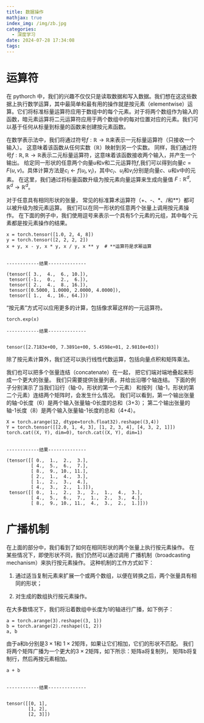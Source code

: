 ```yaml
---
title: 数据操作
mathjax: true
index_img: /img/zb.jpg
categories:
  - 深度学习
date: 2024-07-28 17:34:08
tags:
---
```

# 运算符
在 pythorch 中，我们的兴趣不仅仅只是读取数据和写入数据。我们想在这这些数据上执行数学运算，其中最简单和最有用的操作就是按元素（elementwise）运算。它们将标准标量运算符应用于数组中的每个元素。对于将两个数组作为输入的函数，暗元素运算将二元运算符应用于两个数组中的每对位置对应的元素。我们可以基于任何从标量到标量的函数来创建按元素函数。

在数学表示法中，我们将通过符号$f:\mathbb{R} \rightarrow \mathbb{R}$来表示一元标量运算符（只接收一个输入）。 这意味着该函数从任何实数（$\mathbb{R}$）映射到另一个实数。 同样，我们通过符号$f:\mathbb{R},\mathbb{R} \rightarrow \mathbb{R}$表示二元标量运算符，这意味着该函数接收两个输入，并产生一个输出。 给定同一形状的任意两个向量$u$和$v$和二元运算符$f$,我们可以得到向量$c=F(u,v)$。具体计算方法是$c_i \leftarrow f(u_i,v_i)$，其中$c_i、u_i$和$v_i$分别是向量$c、u$和$v$中的元素。 在这里，我们通过将标量函数升级为按元素向量运算来生成向量值 $F:\mathbb{R}^d,\mathbb{R}^d \rightarrow \mathbb{R}^d$。

对于任意具有相同形状的张量， 常见的标准算术运算符（+、-、*、/和**）都可以被升级为按元素运算。 我们可以在同一形状的任意两个张量上调用按元素操作。 在下面的例子中，我们使用逗号来表示一个具有5个元素的元组，其中每个元素都是按元素操作的结果。
```pytorch
x = torch.tensor([1.0, 2, 4, 8])
y = torch.tensor([2, 2, 2, 2])
x + y, x - y, x * y, x / y, x ** y  # **运算符是求幂运算


------------结果--------------

(tensor([ 3.,  4.,  6., 10.]),
 tensor([-1.,  0.,  2.,  6.]),
 tensor([ 2.,  4.,  8., 16.]),
 tensor([0.5000, 1.0000, 2.0000, 4.0000]),
 tensor([ 1.,  4., 16., 64.]))
```
“按元素”方式可以应用更多的计算，包括像求幂这样的一元运算符。
```pytorch
torch.exp(x)

------------结果--------------


tensor([2.7183e+00, 7.3891e+00, 5.4598e+01, 2.9810e+03])
```

除了按元素计算外，我们还可以执行线性代数运算，包括向量点积和矩阵乘法。 

我们也可以把多个张量连结（concatenate）在一起， 把它们端对端地叠起来形成一个更大的张量。 我们只需要提供张量列表，并给出沿哪个轴连结。 下面的例子分别演示了当我们沿行（轴-0，形状的第一个元素） 和按列（轴-1，形状的第二个元素）连结两个矩阵时，会发生什么情况。 我们可以看到，第一个输出张量的轴-0长度（6）是两个输入张量轴-0长度的总和（3+3）； 第二个输出张量的轴-1长度（8）是两个输入张量轴-1长度的总和（4+4）。
```pytorch
X = torch.arange(12, dtype=torch.float32).reshape((3,4))
Y = torch.tensor([[2.0, 1, 4, 3], [1, 2, 3, 4], [4, 3, 2, 1]])
torch.cat((X, Y), dim=0), torch.cat((X, Y), dim=1)


------------结果--------------

(tensor([[ 0.,  1.,  2.,  3.],
         [ 4.,  5.,  6.,  7.],
         [ 8.,  9., 10., 11.],
         [ 2.,  1.,  4.,  3.],
         [ 1.,  2.,  3.,  4.],
         [ 4.,  3.,  2.,  1.]]),
 tensor([[ 0.,  1.,  2.,  3.,  2.,  1.,  4.,  3.],
         [ 4.,  5.,  6.,  7.,  1.,  2.,  3.,  4.],
         [ 8.,  9., 10., 11.,  4.,  3.,  2.,  1.]]))
```

# 广播机制
在上面的部分中，我们看到了如何在相同形状的两个张量上执行按元素操作。 在某些情况下，即使形状不同，我们仍然可以通过调用 广播机制（broadcasting mechanism）来执行按元素操作。 这种机制的工作方式如下：

1. 通过适当复制元素来扩展一个或两个数组，以便在转换之后，两个张量具有相同的形状；

2. 对生成的数组执行按元素操作。

在大多数情况下，我们将沿着数组中长度为1的轴进行广播，如下例子：
```pytorch
a = torch.arange(3).reshape((3, 1))
b = torch.arange(2).reshape((1, 2))
a, b
```
由于a和b分别是$3 \times 1$和 $1 \times 2$矩阵，如果让它们相加，它们的形状不匹配。 我们将两个矩阵广播为一个更大的$3\times2$矩阵，如下所示：矩阵a将复制列， 矩阵b将复制行，然后再按元素相加。
```pytorch
a + b


------------结果--------------


tensor([[0, 1],
        [1, 2],
        [2, 3]])
```